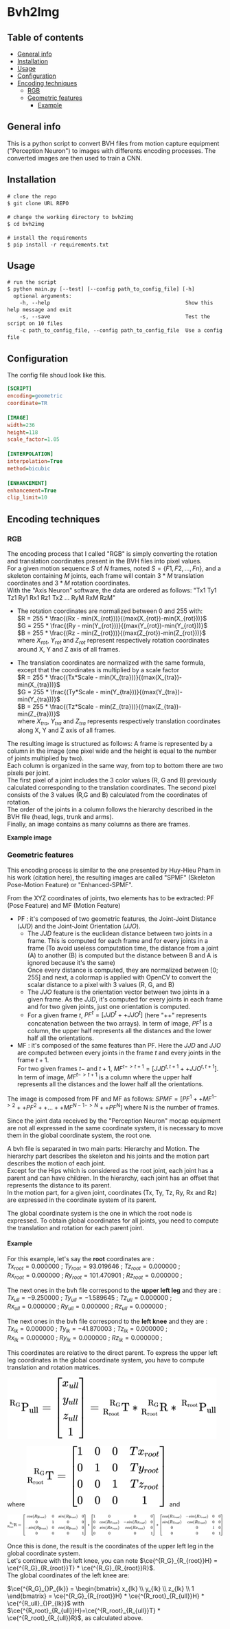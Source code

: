# Bvh2Img

## Table of contents
  - [General info](#general-info)
  - [Installation](#installation)
  - [Usage](#usage)
  - [Configuration](#configuration)
  - [Encoding techniques](#encoding-techniques)
    - [RGB](#rgb)
    - [Geometric features](#geometric-features)
      - [Example](#example)

## General info

This is a python script to convert BVH files from motion capture equipment ("Perception Neuron") to images with differents encoding processes.
The converted images are then used to train a CNN. 

## Installation

```console
# clone the repo
$ git clone URL REPO

# change the working directory to bvh2img
$ cd bvh2img

# install the requirements
$ pip install -r requirements.txt
```

## Usage
  
```console
# run the script
$ python main.py [--test] [--config path_to_config_file] [-h]
  optional arguments:
    -h, --help                                            Show this help message and exit
    -s, --save                                            Test the script on 10 files
    -c path_to_config_file, --config path_to_config_file  Use a config file

```

## Configuration
  
The config file shoud look like this.  
```ini
[SCRIPT]
encoding=geometric
coordinate=TR

[IMAGE]
width=236
height=118
scale_factor=1.05

[INTERPOLATION]
interpolation=True
method=bicubic

[ENHANCEMENT]
enhancement=True
clip_limit=10
```
## Encoding techniques

### RGB

The encoding process that I called "RGB" is simply converting the rotation and translation coordinates present in the BVH files into pixel values.  
For a given motion sequence $S$ of $N$ frames, noted $S=\{F1, F2, ..., Fn\}$, and a skeleton containing $M$ joints, each frame will contain $3*M$ translation coordinates and $3*M$ rotation coordinates.  
With the "Axis Neuron" software, the data are ordered as follows:
"Tx1 Ty1 Tz1 Ry1 Rx1 Rz1 Tx2 ... RyM RxM RzM"

* The rotation coordinates are normalized between 0 and 255 with:  
$R = 255 * \frac{(Rx - min(X_{rot}))}{(max(X_{rot})-min(X_{rot}))}$  
$G = 255 * \frac{(Ry - min(Y_{rot}))}{(max(Y_{rot})-min(Y_{rot}))}$  
$B = 255 * \frac{(Rz - min(Z_{rot}))}{(max(Z_{rot})-min(Z_{rot}))}$    
where $X_{rot}$, $Y_{rot}$ and $Z_{rot}$ represent respectively rotation coordinates around X, Y and Z axis of all frames.

* The translation coordinates are normalized with the same formula, except that the coordinates is multiplied by a scale factor  
$R = 255 * \frac{(Tx*Scale - min(X_{tra}))}{(max(X_{tra})-min(X_{tra}))}$  
$G = 255 * \frac{(Ty*Scale - min(Y_{tra}))}{(max(Y_{tra})-min(Y_{tra}))}$  
$B = 255 * \frac{(Tz*Scale - min(Z_{tra}))}{(max(Z_{tra})-min(Z_{tra}))}$  
where $X_{tra}$, $Y_{tra}$ and $Z_{tra}$ represents respectively translation coordinates along X, Y and Z axis of all frames.

The resulting image is structured as follows: 
A frame is represented by a column in the image (one pixel wide and the height is equal to the number of joints multiplied by two).  
Each column is organized in the same way, from top to bottom there are two pixels per joint.  
The first pixel of a joint includes the 3 color values (R, G and B) previously calculated corresponding to the translation coordinates. The second pixel consists of the 3 values (R,G and B) calculated from the coordinates of rotation.  
The order of the joints in a column follows the hierarchy described in the BVH file (head, legs, trunk and arms).  
Finally, an image contains as many columns as there are frames. 

**Example image**  

### Geometric features

This encoding process is similar to the one presented by Huy-Hieu Pham in his work (citation here), the resulting images are called "SPMF" (Skeleton Pose-Motion Feature) or "Enhanced-SPMF".  

From the XYZ coordinates of joints, two elements has to be extracted: PF (Pose Feature) and MF (Motion Feature)  

* PF : it's composed of two geometric features, the Joint-Joint Distance ($JJD$) and the Joint-Joint Orientation ($JJO$).  
  * The $JJD$ feature is the euclidean distance between two joints in a frame. This is computed for each frame and for every joints in a frame (To avoid useless computation time, the distance from a joint (A) to another (B) is computed but the distance between B and A is ignored because it's the same)  
  Once every distance is computed, they are normalized between $[0;255]$ and next, a colormap is applied with OpenCV to convert the scalar distance to a pixel with 3 values (R, G, and B) 
  * The $JJO$ feature is the orientation vector between two joints in a given frame. As the $JJD$, it's computed for every joints in each frame and for two given joints, just one orientation is computed.  
  * For a given frame $t$, $PF^t=[JJD^t ++ JJO^t]$ (here "++" represents concatenation between the two arrays). In term of image, $PF^t$ is a column, the upper half represents all the distances and the lower half all the orientations.
* MF : it's composed of the same features than PF. Here the $JJD$ and $JJO$ are computed between every joints in the frame $t$ and every joints in the frame $t+1$.  
  For two given frames $t-$ and $t+1$, $MF^{t->t+1}=[JJD^{t,t+1} ++ JJO^{t,t+1}]$. In term of image, $MF^{t->t+1}$ is a column where the upper half represents all the distances and the lower half all the orientations.  
  
The image is composed from PF and MF as follows:
$SPMF=[PF^1 ++ MF^{1->2} ++ PF^2 ++ ... ++ MF^{N-1->N} ++ PF^N]$ where N is the number of frames.  

Since the joint data received by the "Perception Neuron" mocap equipment are not all expressed in the same coordinate system, it is necessary to move them in the global coordinate system, the root one.  

A bvh file is separated in two main parts: Hierarchy and Motion. The hierarchy part describes the skeleton and his joints and the motion part describes the motion of each joint.    
Except for the Hips which is considered as the root joint, each joint has a parent and can have children.
In the hierarchy, each joint has an offset that represents the distance to its parent.  
In the motion part, for a given joint, coordinates (Tx, Ty, Tz, Ry, Rx and Rz) are expressed in the coordinate system of its parent.  

The global coordinate system is the one in which the root node is expressed. To obtain global coordinates for all joints, you need to compute the translation and rotation for each parent joint.  
  
#### Example
  
For this example, let's say the **root** coordinates are :  
$Tx_{root}=0.000000\ ;\ Ty_{root}=93.019646\ ;\ Tz_{root}=0.000000\ ;$  
$Rx_{root}=0.000000\ ;\ Ry_{root}=101.470901\ ;\ Rz_{root}=0.000000\ ;$    
  
The next ones in the bvh file correspond to the **upper left leg** and they are :  
$Tx_{ull}=-9.250000\ ;\ Ty_{ull}=-1.589645\ ;\ Tz_{ull}=0.000000\ ;$  
$Rx_{ull}=0.000000\ ;\ Ry_{ull}=0.000000\ ;\ Rz_{ull}=0.000000\ ;$  
  
The next ones in the bvh file correspond to the **left knee** and they are :  
$Tx_{lk}=0.000000\ ;\ Ty_{lk}=-41.870003\ ;\ Tz_{lk}=0.000000\ ;$  
$Rx_{lk}=0.000000\ ;\ Ry_{lk}=0.000000\ ;\ Rz_{lk}=0.000000\ ;$
    
This coordinates are relative to the direct parent. To express the upper left leg coordinates in the global coordinate system, you have to compute translation and rotation matrices.  

<!-- $\ce{^{R_G}_{}P_{ull}} = \begin{bmatrix}
x_{ull} \\
y_{ull} \\
z_{ull} \\
1
\end{bmatrix} = \ce{^{R_G}_{R_{root}}T} * \ce{^{R_G}_{R_{root}}R} * \ce{^{R_root}_{}P_{ull}}$ --> <img style="transform: translateY(0.1em); background: white;" src=".\svg\lk1SvMaPsD.svg">
  
where <!-- $
\ce{^{R_G}_{R_{root}}T} = 
\begin{bmatrix}
1 & 0 & 0 & Tx_{root} \\
0 & 1 & 0 & Ty_{root} \\
0 & 0 & 1 & Tz_{root} \\
0 & 0 & 0 & 1
\end{bmatrix}$ --> <img style="transform: translateY(0.1em); background: white;" src=".\svg\BqQLeEUkIX.svg"> and  
  
<!-- $\ce{^{R_G}_{R_{root}}R} =  \begin{bmatrix}cos(Ry_{root}) & 0 & sin(Ry_{root}) & 0 \\0 & 1 & 0 & 0 \\-sin(Ry_{root}) & 0 & cos(Ry_{root}) & 0 \\0 & 0 & 0 & 1\end{bmatrix} * \begin{bmatrix}1 & 0 & 0 & 0 \\0 & cos(Rx_{root}) & -sin(Rx_{root}) & 0 \\0 & sin(Rx_{root}) & cos(Rx_{root}) & 0 \\0 & 0 & 0 & 1\end{bmatrix} * \begin{bmatrix}cos(Rz_{root}) & -sin(Rz_{root}) & 0 & 0 \\sin(Rz_{root}) & cos(Rz_{root}) & 0 & 0 \\0 & 0 & 1 & 0 \\0 & 0 & 0 & 1\end{bmatrix}$ --> <img style="transform: translateY(0.1em); background: white;" src=".\svg\OG1UPzGvCH.svg">

Once this is done, the result is the coordinates of the upper left leg in the global coordinate system.  
Let's continue with the left knee, you can note $\ce{^{R_G}_{R_{root}}H} = \ce{^{R_G}_{R_{root}}T} * \ce{^{R_G}_{R_{root}}R}$.  
The global coordinates of the left knee are:  
  
$\ce{^{R_G}_{}P_{lk}} = \begin{bmatrix}
x_{lk} \\
y_{lk} \\
z_{lk} \\
1
\end{bmatrix} = \ce{^{R_G}_{R_{root}}H} * \ce{^{R_root}_{R_{ull}}H} * \ce{^{R_ull}_{}P_{lk}}$ with $\ce{^{R_root}_{R_{ull}}H}=\ce{^{R_root}_{R_{ull}}T} * \ce{^{R_root}_{R_{ull}}R}$, as calculated above.


